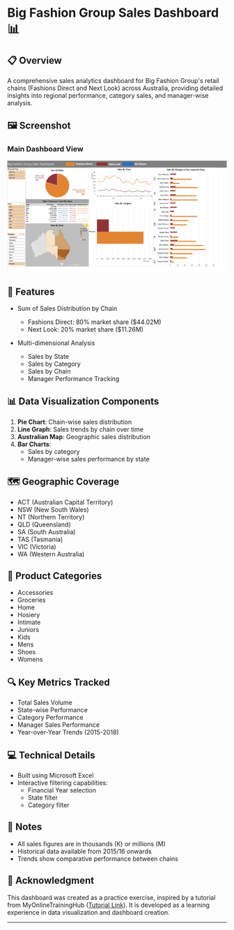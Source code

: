 # Big Fashion Group Sales Dashboard 📊

## 📋 Overview

A comprehensive sales analytics dashboard for Big Fashion Group's retail chains (Fashions Direct and Next Look) across Australia, providing detailed insights into regional performance, category sales, and manager-wise analysis.

## 🖼️ Screenshot

### Main Dashboard View

![Dashboard Overview](./dashboard.png)

## 🎯 Features

- Sum of Sales Distribution by Chain

  - Fashions Direct: 80% market share ($44.02M)
  - Next Look: 20% market share ($11.26M)

- Multi-dimensional Analysis
  - Sales by State
  - Sales by Category
  - Sales by Chain
  - Manager Performance Tracking

## 📊 Data Visualization Components

1. **Pie Chart**: Chain-wise sales distribution
2. **Line Graph**: Sales trends by chain over time
3. **Australian Map**: Geographic sales distribution
4. **Bar Charts**:
   - Sales by category 
   - Manager-wise sales performance by state

## 🗺️ Geographic Coverage

- ACT (Australian Capital Territory)
- NSW (New South Wales)
- NT (Northern Territory)
- QLD (Queensland)
- SA (South Australia)
- TAS (Tasmania)
- VIC (Victoria)
- WA (Western Australia)

## 📁 Product Categories

- Accessories
- Groceries
- Home
- Hosiery
- Intimate
- Juniors
- Kids
- Mens
- Shoes
- Womens

## 🔍 Key Metrics Tracked

- Total Sales Volume
- State-wise Performance
- Category Performance
- Manager Sales Performance
- Year-over-Year Trends (2015-2018)

## 💻 Technical Details

- Built using Microsoft Excel
- Interactive filtering capabilities:
  - Financial Year selection
  - State filter
  - Category filter

## 📝 Notes

- All sales figures are in thousands (K) or millions (M)
- Historical data available from 2015/16 onwards
- Trends show comparative performance between chains

## 📝 Acknowledgment

This dashboard was created as a practice exercise, inspired by a tutorial from MyOnlineTrainingHub ([Tutorial Link](https://www.youtube.com/watch?v=K74_FNnlIF8)). It is developed as a learning experience in data visualization and dashboard creation.

---
